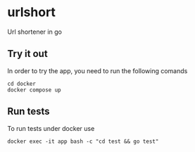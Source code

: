 # urlshort
Url shortener in go

## Try it out

In order to try the app, you need to run the following comands

```
cd docker
docker compose up
```

## Run tests

To run tests under docker use
```
docker exec -it app bash -c "cd test && go test"
```
